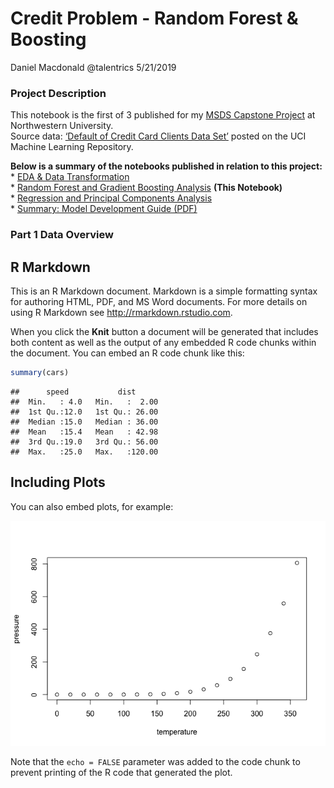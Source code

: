 Credit Problem - Random Forest & Boosting
================
Daniel Macdonald @talentrics
5/21/2019

### Project Description

This notebook is the first of 3 published for my [MSDS Capstone
Project](https://sps.northwestern.edu/masters/data-science/curriculum-specializations.php)
at Northwestern University.  
Source data: [‘Default of Credit Card Clients Data
Set’](https://archive.ics.uci.edu/ml/datasets/default+of+credit+card+clients)
posted on the UCI Machine Learning Repository.

**Below is a summary of the notebooks published in relation to this
project:**  
\* [EDA & Data
Transformation](https://github.com/talentrics/MSDS_Capstone_Project/blob/master/Credit_Problem_1_EDA.md)  
\* [Random Forest and Gradient Boosting
Analysis](https://github.com/talentrics/MSDS_Capstone_Project/blob/master/Credit_Problem_2_Tree_Models.md)
**(This Notebook)**  
\* [Regression and Principal Components
Analysis](https://github.com/talentrics/MSDS_Capstone_Project/blob/master/Credit_Problem_3_Regression_Models.md)  
\* [Summary: Model Development Guide
(PDF)](https://github.com/talentrics/MSDS_Capstone_Project/blob/master/Credit_Problem_4_Model_Development_Guide.pdf)

### Part 1 Data Overview

## R Markdown

This is an R Markdown document. Markdown is a simple formatting syntax
for authoring HTML, PDF, and MS Word documents. For more details on
using R Markdown see <http://rmarkdown.rstudio.com>.

When you click the **Knit** button a document will be generated that
includes both content as well as the output of any embedded R code
chunks within the document. You can embed an R code chunk like this:

``` r
summary(cars)
```

    ##      speed           dist       
    ##  Min.   : 4.0   Min.   :  2.00  
    ##  1st Qu.:12.0   1st Qu.: 26.00  
    ##  Median :15.0   Median : 36.00  
    ##  Mean   :15.4   Mean   : 42.98  
    ##  3rd Qu.:19.0   3rd Qu.: 56.00  
    ##  Max.   :25.0   Max.   :120.00

## Including Plots

You can also embed plots, for
example:

![](Credit_Problem_2_Tree_Models_files/figure-gfm/pressure-1.png)<!-- -->

Note that the `echo = FALSE` parameter was added to the code chunk to
prevent printing of the R code that generated the plot.
